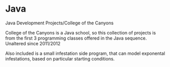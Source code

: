 # Java
Java Development Projects/College of the Canyons


College of the Canyons is a Java school, so this collection of projects is from the first 3 programming classes offered in the Java sequence. Unaltered since 2011/2012


Also included is a small infestation side program, that can model exponental infestations, based on particular starting conditions. 
